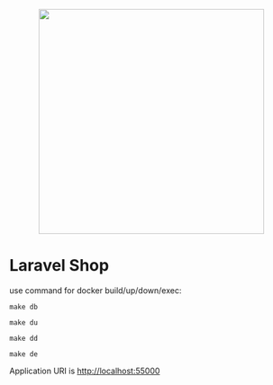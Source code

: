 <p align="center"><img src="https://res.cloudinary.com/dtfbvvkyp/image/upload/v1566331377/laravel-logolockup-cmyk-red.svg" width="400"></p>

# Laravel Shop

use command for docker build/up/down/exec:

```make db```

```make du```

```make dd```

```make de```

Application URI is [http://localhost:55000](localhost:55000)
